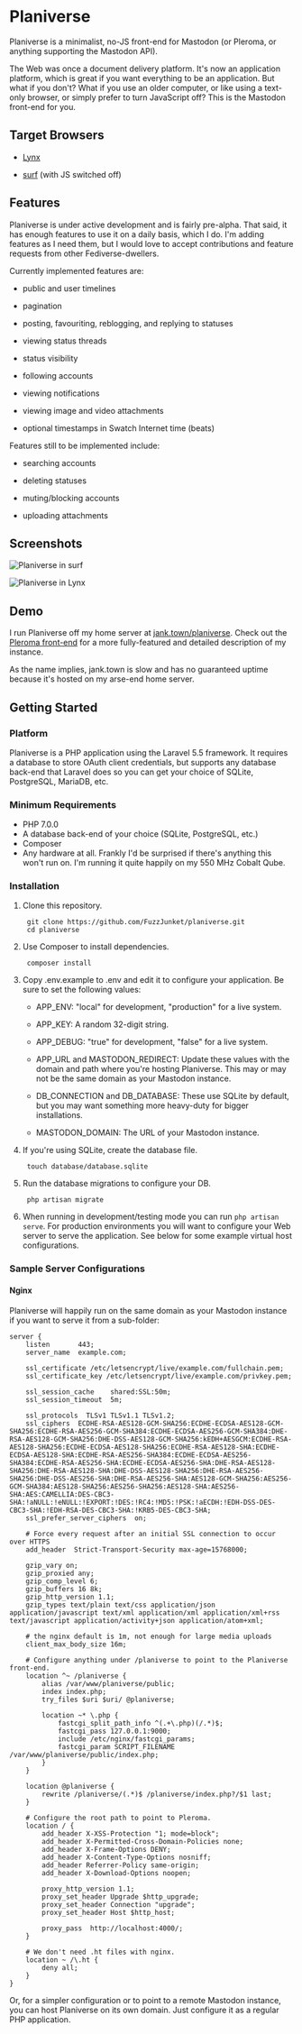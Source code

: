 # Planiverse

Planiverse is a minimalist, no-JS front-end for Mastodon (or Pleroma, or anything supporting the Mastodon API).

The Web was once a document delivery platform. It's now an application platform, which is great if you want everything to be an application. But what if you don't? What if you use an older computer, or like using a text-only browser, or simply prefer to turn JavaScript off? This is the Mastodon front-end for you.

## Target Browsers

* [Lynx](https://lynx.invisible-island.net/)

* [surf](http://suckless.org/coding_style/) (with JS switched off)

## Features

Planiverse is under active development and is fairly pre-alpha. That said, it has enough features to use it on a daily basis, which I do. I'm adding features as I need them, but I would love to accept contributions and feature requests from other Fediverse-dwellers.

Currently implemented features are:

* public and user timelines

* pagination

* posting, favouriting, reblogging, and replying to statuses

* viewing status threads

* status visibility

* following accounts

* viewing notifications

* viewing image and video attachments

* optional timestamps in Swatch Internet time (beats)

Features still to be implemented include:

* searching accounts

* deleting statuses

* muting/blocking accounts

* uploading attachments

## Screenshots

![Planiverse in surf](/screenshots/surf.png?raw=true "Planiverse in surf")

![Planiverse in Lynx](/screenshots/lynx.png?raw=true "Planiverse in Lynx")

## Demo

I run Planiverse off my home server at [jank.town/planiverse](https://jank.town/planiverse). Check out the [Pleroma front-end](https://jank.town) for a more fully-featured and detailed description of my instance.

As the name implies, jank.town is slow and has no guaranteed uptime because it's hosted on my arse-end home server.

## Getting Started

### Platform

Planiverse is a PHP application using the Laravel 5.5 framework. It requires a database to store OAuth client credentials, but supports any database back-end that Laravel does so you can get your choice of SQLite, PostgreSQL, MariaDB, etc.

### Minimum Requirements

* PHP 7.0.0
* A database back-end of your choice (SQLite, PostgreSQL, etc.)
* Composer
* Any hardware at all. Frankly I'd be surprised if there's anything this won't run on. I'm running it quite happily on my 550 MHz Cobalt Qube.

### Installation

1. Clone this repository.

        git clone https://github.com/FuzzJunket/planiverse.git
        cd planiverse

2. Use Composer to install dependencies.

        composer install

3. Copy .env.example to .env and edit it to configure your application. Be sure to set the following values:

    * APP_ENV: "local" for development, "production" for a live system.

    * APP_KEY: A random 32-digit string.

    * APP_DEBUG: "true" for development, "false" for a live system.

    * APP_URL and MASTODON_REDIRECT: Update these values with the domain and path where you're hosting Planiverse. This may or may not be the same domain as your Mastodon instance.

    * DB_CONNECTION and DB_DATABASE: These use SQLite by default, but you may want something more heavy-duty for bigger installations.

    * MASTODON_DOMAIN: The URL of your Mastodon instance.

4. If you're using SQLite, create the database file.

        touch database/database.sqlite

5. Run the database migrations to configure your DB.

        php artisan migrate

6. When running in development/testing mode you can run `php artisan serve`. For production environments you will want to configure your Web server to serve the application. See below for some example virtual host configurations.

### Sample Server Configurations

#### Nginx

Planiverse will happily run on the same domain as your Mastodon instance if you want to serve it from a sub-folder:

    server {
        listen       443;
        server_name  example.com;

        ssl_certificate /etc/letsencrypt/live/example.com/fullchain.pem;
        ssl_certificate_key /etc/letsencrypt/live/example.com/privkey.pem;

        ssl_session_cache    shared:SSL:50m;
        ssl_session_timeout  5m;

        ssl_protocols  TLSv1 TLSv1.1 TLSv1.2;
        ssl_ciphers  ECDHE-RSA-AES128-GCM-SHA256:ECDHE-ECDSA-AES128-GCM-SHA256:ECDHE-RSA-AES256-GCM-SHA384:ECDHE-ECDSA-AES256-GCM-SHA384:DHE-RSA-AES128-GCM-SHA256:DHE-DSS-AES128-GCM-SHA256:kEDH+AESGCM:ECDHE-RSA-AES128-SHA256:ECDHE-ECDSA-AES128-SHA256:ECDHE-RSA-AES128-SHA:ECDHE-ECDSA-AES128-SHA:ECDHE-RSA-AES256-SHA384:ECDHE-ECDSA-AES256-SHA384:ECDHE-RSA-AES256-SHA:ECDHE-ECDSA-AES256-SHA:DHE-RSA-AES128-SHA256:DHE-RSA-AES128-SHA:DHE-DSS-AES128-SHA256:DHE-RSA-AES256-SHA256:DHE-DSS-AES256-SHA:DHE-RSA-AES256-SHA:AES128-GCM-SHA256:AES256-GCM-SHA384:AES128-SHA256:AES256-SHA256:AES128-SHA:AES256-SHA:AES:CAMELLIA:DES-CBC3-SHA:!aNULL:!eNULL:!EXPORT:!DES:!RC4:!MD5:!PSK:!aECDH:!EDH-DSS-DES-CBC3-SHA:!EDH-RSA-DES-CBC3-SHA:!KRB5-DES-CBC3-SHA;
        ssl_prefer_server_ciphers  on;

        # Force every request after an initial SSL connection to occur over HTTPS
        add_header  Strict-Transport-Security max-age=15768000;

        gzip_vary on;
        gzip_proxied any;
        gzip_comp_level 6;
        gzip_buffers 16 8k;
        gzip_http_version 1.1;
        gzip_types text/plain text/css application/json application/javascript text/xml application/xml application/xml+rss text/javascript application/activity+json application/atom+xml;

        # the nginx default is 1m, not enough for large media uploads
        client_max_body_size 16m;

        # Configure anything under /planiverse to point to the Planiverse front-end.
        location ^~ /planiverse {
            alias /var/www/planiverse/public;
            index index.php;
            try_files $uri $uri/ @planiverse;

            location ~* \.php {
                fastcgi_split_path_info ^(.+\.php)(/.*)$;
                fastcgi_pass 127.0.0.1:9000;
                include /etc/nginx/fastcgi_params;
                fastcgi_param SCRIPT_FILENAME /var/www/planiverse/public/index.php;
            }
        }

        location @planiverse {
            rewrite /planiverse/(.*)$ /planiverse/index.php?/$1 last;
        }

        # Configure the root path to point to Pleroma.
        location / {
            add_header X-XSS-Protection "1; mode=block";
            add_header X-Permitted-Cross-Domain-Policies none;
            add_header X-Frame-Options DENY;
            add_header X-Content-Type-Options nosniff;
            add_header Referrer-Policy same-origin;
            add_header X-Download-Options noopen;

            proxy_http_version 1.1;
            proxy_set_header Upgrade $http_upgrade;
            proxy_set_header Connection "upgrade";
            proxy_set_header Host $http_host;

            proxy_pass  http://localhost:4000/;
        }

        # We don't need .ht files with nginx.
        location ~ /\.ht {
            deny all;
        }
    }

Or, for a simpler configuration or to point to a remote Mastodon instance, you can host Planiverse on its own domain. Just configure it as a regular PHP application.
